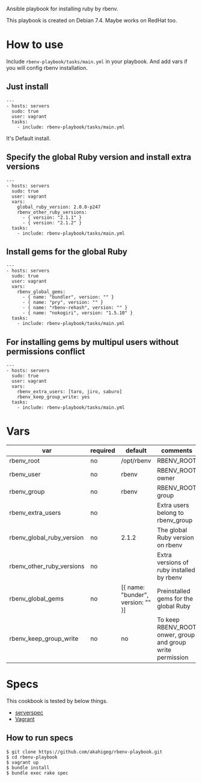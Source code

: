 Ansible playbook for installing ruby by rbenv.

This playbook is created on Debian 7.4.
Maybe works on RedHat too.

# How to use

Include `rbenv-playbook/tasks/main.yml` in your playbook.
And add vars if you will config rbenv installation.

## Just install

    ---
    - hosts: servers
      sudo: true
      user: vagrant
      tasks:
        - include: rbenv-playbook/tasks/main.yml

It's Default install.

## Specify the global Ruby version and install extra versions

    ---
    - hosts: servers
      sudo: true
      user: vagrant
      vars:
        global_ruby_version: 2.0.0-p247
        rbenv_other_ruby_versions: 
          - { version: "2.1.1" }
          - { version: "2.1.2" }
      tasks:
        - include: rbenv-playbook/tasks/main.yml

## Install gems for the global Ruby

    ---
    - hosts: servers
      sudo: true
      user: vagrant
      vars: 
        rbenv_global_gems:
          - { name: "bundler", version: "" }
          - { name: "pry", version: "" }
          - { name: "rbenv-rehash", version: "" }
          - { name: "nokogiri", version: "1.5.10" }
      tasks:
        - include: rbenv-playbook/tasks/main.yml

## For installing gems by multipul users without permissions conflict

    ---
    - hosts: servers
      sudo: true
      user: vagrant
      vars: 
        rbenv_extra_users: [taro, jiro, saburo]
        rbenv_keep_group_write: yes
      tasks:
        - include: rbenv-playbook/tasks/main.yml


# Vars

|var                      |required|default     |comments|
|-------------------------|--------|------------|--------|
|rbenv_root               | no     | /opt/rbenv | RBENV_ROOT |
|rbenv_user               | no     | rbenv      | RBENV_ROOT owner |
|rbenv_group              | no     | rbenv      | RBENV_ROOT group |
|rbenv_extra_users        | no     |            | Extra users belong to rbenv_group |
|rbenv_global_ruby_version| no     | 2.1.2      | The global Ruby version on rbenv |
|rbenv_other_ruby_versions| no     |            | Extra versions of ruby installed by rbenv |
|rbenv_global_gems        | no     | [{ name: "bunder", version: "" }] | Preinstalled gems for the global Ruby |
|rbenv_keep_group_write   | no     | no         | To keep RBENV_ROOT onwer, group and group write permission |

# Specs

This cookbook is tested by below things.

* [serverspec](http://serverspec.org/)
* [Vagrant](http://www.vagrantup.com/)

## How to run specs

    $ git clone https://github.com/akahigeg/rbenv-playbook.git
    $ cd rbenv-playbook
    $ vagrant up
    $ bundle install
    $ bundle exec rake spec
